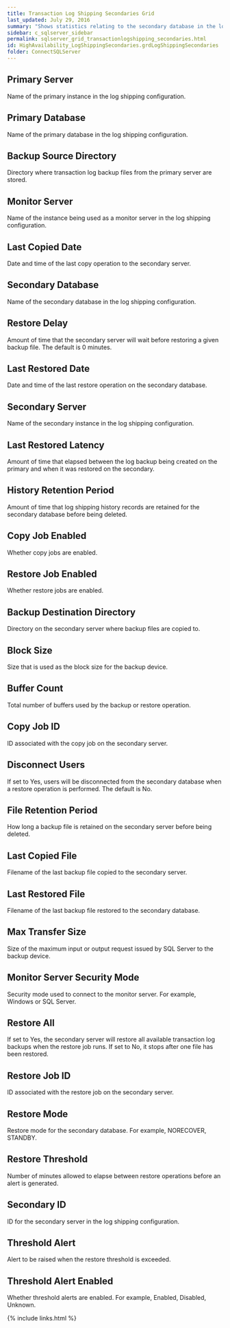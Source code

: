 ```yaml
---
title: Transaction Log Shipping Secondaries Grid
last_updated: July 29, 2016
summary: "Shows statistics relating to the secondary database in the log shipping configuration."
sidebar: c_sqlserver_sidebar
permalink: sqlserver_grid_transactionlogshipping_secondaries.html
id: HighAvailability_LogShippingSecondaries.grdLogShippingSecondaries
folder: ConnectSQLServer
---
```




## Primary Server

Name of the primary instance in the log shipping configuration.

## Primary Database

Name of the primary database in the log shipping configuration.

## Backup Source Directory

Directory where transaction log backup files from the primary server are stored.

## Monitor Server

Name of the instance being used as a monitor server in the log shipping configuration.

## Last Copied Date

Date and time of the last copy operation to the secondary server.

## Secondary Database

Name of the secondary database in the log shipping configuration.

## Restore Delay

Amount of time that the secondary server will wait before restoring a given backup file. The default is 0 minutes.

## Last Restored Date

Date and time of the last restore operation on the secondary database.

## Secondary Server

Name of the secondary instance in the log shipping configuration.

## Last Restored Latency

Amount of time that elapsed between the log backup being created on the primary and when it was restored on the secondary.

## History Retention Period

Amount of time that log shipping history records are retained for the secondary database before being deleted.

## Copy Job Enabled

Whether copy jobs are enabled.

## Restore Job Enabled

Whether restore jobs are enabled.

## Backup Destination Directory

Directory on the secondary server where backup files are copied to.

## Block Size

Size that is used as the block size for the backup device.

## Buffer Count

Total number of buffers used by the backup or restore operation.

## Copy Job ID

ID associated with the copy job on the secondary server.

## Disconnect Users

If set to Yes, users will be disconnected from the secondary database when a restore operation is performed. The default is No.

## File Retention Period

How long a backup file is retained on the secondary server before being deleted.

## Last Copied File

Filename of the last backup file copied to the secondary server.

## Last Restored File

Filename of the last backup file restored to the secondary database.

## Max Transfer Size

Size of the maximum input or output request issued by SQL Server to the backup device.

## Monitor Server Security Mode

Security mode used to connect to the monitor server. For example, Windows or SQL Server.

## Restore All

If set to Yes, the secondary server will restore all available transaction log backups when the restore job runs. If set to No, it stops after one file has been restored.

## Restore Job ID

ID associated with the restore job on the secondary server.

## Restore Mode

Restore mode for the secondary database. For example, NORECOVER, STANDBY.

## Restore Threshold

Number of minutes allowed to elapse between restore operations before an alert is generated.

## Secondary ID

ID for the secondary server in the log shipping configuration.

## Threshold Alert

Alert to be raised when the restore threshold is exceeded.

## Threshold Alert Enabled

Whether threshold alerts are enabled. For example, Enabled, Disabled, Unknown.

{% include links.html %}
